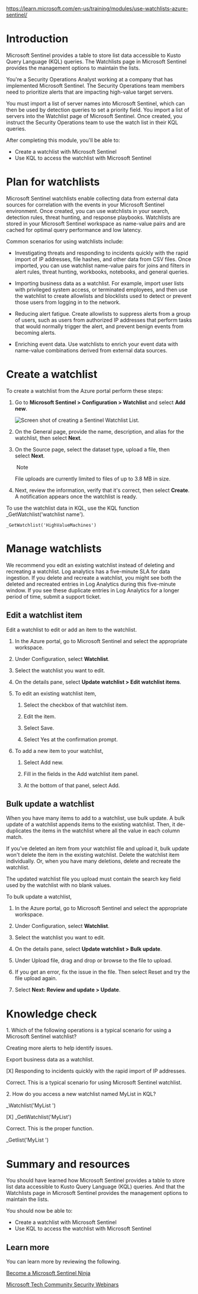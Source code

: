 https://learn.microsoft.com/en-us/training/modules/use-watchlists-azure-sentinel/

# Introduction

Microsoft Sentinel provides a table to store list data accessible to Kusto Query Language (KQL) queries. The Watchlists page in Microsoft Sentinel provides the management options to maintain the lists.

You're a Security Operations Analyst working at a company that has implemented Microsoft Sentinel. The Security Operations team members need to prioritize alerts that are impacting high-value target servers.

You must import a list of server names into Microsoft Sentinel, which can then be used by detection queries to set a priority field. You import a list of servers into the Watchlist page of Microsoft Sentinel. Once created, you instruct the Security Operations team to use the watch list in their KQL queries.

After completing this module, you'll be able to:

-   Create a watchlist with Microsoft Sentinel
-   Use KQL to access the watchlist with Microsoft Sentinel

# Plan for watchlists

Microsoft Sentinel watchlists enable collecting data from external data sources for correlation with the events in your Microsoft Sentinel environment. Once created, you can use watchlists in your search, detection rules, threat hunting, and response playbooks. Watchlists are stored in your Microsoft Sentinel workspace as name-value pairs and are cached for optimal query performance and low latency.

Common scenarios for using watchlists include:

-   Investigating threats and responding to incidents quickly with the rapid import of IP addresses, file hashes, and other data from CSV files. Once imported, you can use watchlist name-value pairs for joins and filters in alert rules, threat hunting, workbooks, notebooks, and general queries.
    
-   Importing business data as a watchlist. For example, import user lists with privileged system access, or terminated employees, and then use the watchlist to create allowlists and blocklists used to detect or prevent those users from logging in to the network.
    
-   Reducing alert fatigue. Create allowlists to suppress alerts from a group of users, such as users from authorized IP addresses that perform tasks that would normally trigger the alert, and prevent benign events from becoming alerts.
    
-   Enriching event data. Use watchlists to enrich your event data with name-value combinations derived from external data sources.

# Create a watchlist

To create a watchlist from the Azure portal perform these steps:

1.  Go to **Microsoft Sentinel > Configuration > Watchlist** and select **Add new**.
    
    ![Screen shot of creating a Sentinel Watchlist List.](https://learn.microsoft.com/en-us/training/wwl-sci/use-watchlists-azure-sentinel/media/watchlist-create.png)
    
2.  On the General page, provide the name, description, and alias for the watchlist, then select **Next**.
    
3.  On the Source page, select the dataset type, upload a file, then select **Next**.
    
     Note
    
    File uploads are currently limited to files of up to 3.8 MB in size.
    
4.  Next, review the information, verify that it's correct, then select **Create**. A notification appears once the watchlist is ready.
    

To use the watchlist data in KQL, use the KQL function _GetWatchlist('watchlist name').

```Kusto
_GetWatchlist('HighValueMachines')
```

# Manage watchlists

We recommend you edit an existing watchlist instead of deleting and recreating a watchlist. Log analytics has a five-minute SLA for data ingestion. If you delete and recreate a watchlist, you might see both the deleted and recreated entries in Log Analytics during this five-minute window. If you see these duplicate entries in Log Analytics for a longer period of time, submit a support ticket.

## Edit a watchlist item

Edit a watchlist to edit or add an item to the watchlist.

1.  In the Azure portal, go to Microsoft Sentinel and select the appropriate workspace.
    
2.  Under Configuration, select **Watchlist**.
    
3.  Select the watchlist you want to edit.
    
4.  On the details pane, select **Update watchlist > Edit watchlist items**.
    
5.  To edit an existing watchlist item,
    
    1.  Select the checkbox of that watchlist item.
        
    2.  Edit the item.
        
    3.  Select Save.
        
    4.  Select Yes at the confirmation prompt.
        
6.  To add a new item to your watchlist,
    
    1.  Select Add new.
        
    2.  Fill in the fields in the Add watchlist item panel.
        
    3.  At the bottom of that panel, select Add.
        

## Bulk update a watchlist

When you have many items to add to a watchlist, use bulk update. A bulk update of a watchlist appends items to the existing watchlist. Then, it de-duplicates the items in the watchlist where all the value in each column match.

If you've deleted an item from your watchlist file and upload it, bulk update won't delete the item in the existing watchlist. Delete the watchlist item individually. Or, when you have many deletions, delete and recreate the watchlist.

The updated watchlist file you upload must contain the search key field used by the watchlist with no blank values.

To bulk update a watchlist,

1.  In the Azure portal, go to Microsoft Sentinel and select the appropriate workspace.
    
2.  Under Configuration, select **Watchlist**.
    
3.  Select the watchlist you want to edit.
    
4.  On the details pane, select **Update watchlist > Bulk update**.
    
5.  Under Upload file, drag and drop or browse to the file to upload.
    
6.  If you get an error, fix the issue in the file. Then select Reset and try the file upload again.
    
7.  Select **Next: Review and update > Update**.

# Knowledge check

1. Which of the following operations is a typical scenario for using a Microsoft Sentinel watchlist?

Creating more alerts to help identify issues.

Export business data as a watchlist.

[X] Responding to incidents quickly with the rapid import of IP addresses.

Correct. This is a typical scenario for using Microsoft Sentinel watchlist.

2. How do you access a new watchlist named MyList in KQL?

_Watchlist('MyList ')

[X] _GetWatchlist('MyList')

Correct. This is the proper function.

_Getlist('MyList ')

# Summary and resources

You should have learned how Microsoft Sentinel provides a table to store list data accessible to Kusto Query Language (KQL) queries. And that the Watchlists page in Microsoft Sentinel provides the management options to maintain the lists.

You should now be able to:

-   Create a watchlist with Microsoft Sentinel
-   Use KQL to access the watchlist with Microsoft Sentinel

## Learn more

You can learn more by reviewing the following.

[Become a Microsoft Sentinel Ninja](https://techcommunity.microsoft.com/t5/azure-sentinel/become-an-azure-sentinel-ninja-the-complete-level-400-training/ba-p/1246310)

[Microsoft Tech Community Security Webinars](https://techcommunity.microsoft.com/t5/microsoft-security-and/security-community-webinars/ba-p/927888)